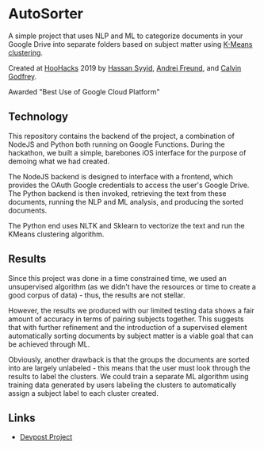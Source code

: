 # AutoSorter

A simple project that uses NLP and ML to categorize documents in your Google Drive into separate folders 
based on subject matter using [K-Means clustering](https://en.wikipedia.org/wiki/K-means_clustering).

Created at [HooHacks](https://twitter.com/hoohacks) 2019 by [Hassan Syyid](https://github.com/hsyyid), [Andrei Freund](https://github.com/bugsythebean), and [Calvin Godfrey](https://github.com/ggodfrey). 

Awarded "Best Use of Google Cloud Platform"

## Technology
This repository contains the backend of the project, a combination of NodeJS and Python both running on Google Functions.
During the hackathon, we built a simple, barebones iOS interface for the purpose of demoing what we had created.

The NodeJS backend is designed to interface with a frontend, which provides the OAuth Google credentials to access the user's
Google Drive. The Python backend is then invoked, retrieving the text from these documents, running the NLP and ML analysis,
and producing the sorted documents.

The Python end uses NLTK and Sklearn to vectorize the text and run the KMeans clustering algorithm.

## Results

Since this project was done in a time constrained time, we used an unsupervised algorithm (as we didn't have the resources
or time to create a good corpus of data) - thus, the results are not stellar. 

However, the results we produced with our limited testing data shows a fair amount of accuracy in terms
of pairing subjects together. This suggests that with further refinement and the introduction of a supervised element
automatically sorting documents by subject matter is a viable goal that can be achieved through ML.

Obviously, another drawback is that the groups the documents are sorted into are largely unlabeled - this means that
the user must look through the results to label the clusters. We could train a separate ML algorithm using training data
generated by users labeling the clusters to automatically assign a subject label to each cluster created.

## Links

* [Devpost Project](https://devpost.com/software/autosorter)
